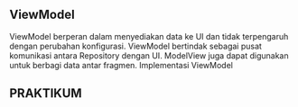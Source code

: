 ## ViewModel

ViewModel berperan dalam menyediakan data ke UI dan tidak terpengaruh dengan perubahan konfigurasi. ViewModel bertindak sebagai pusat komunikasi antara Repository dengan UI. ModelView juga dapat digunakan untuk berbagi data antar fragmen. 
Implementasi ViewModel


## PRAKTIKUM

